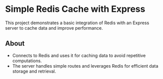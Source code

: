 # Simple Redis Cache with Express

This project demonstrates a basic integration of Redis with an Express server to cache data and improve performance.

## About

- Connects to Redis and uses it for caching data to avoid repetitive computations.
- The server handles simple routes and leverages Redis for efficient data storage and retrieval.
